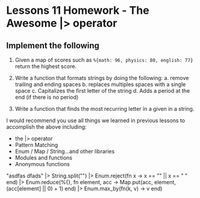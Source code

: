 # Lessons 11 Homework - The Awesome |> operator

## Implement the following

1. Given a map of scores such as `%{math: 96, physics: 80, english: 77}` return the highest score.

2. Write a function that formats strings by doing the following:
  a. remove trailing and ending spaces
  b. replaces multiples spaces with a single space
  c. Capitalizes the first letter of the string
  d. Adds a period at the end (if there is no period)

3. Write a function that finds the most recurring letter in a given in a string.

I would recommend you use all things we learned in previous lessons to accomplish the above including:
 - the |> operator
 - Pattern Matching
 - Enum / Map / String...and other libraries
 - Modules and functions
 - Anonymous functions


 "asdfas dfads" 
 |> String.split("") 
 |> Enum.reject(fn x -> x == "" || x == " " end) 
 |> Enum.reduce(%{}, fn element, acc -> Map.put(acc, element, (acc[element] || 0) + 1)  end) 
 |> Enum.max_by(fn(k, v) -> v end)